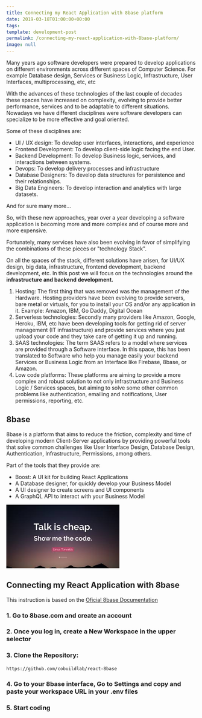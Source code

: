 ```yaml
---
title: Connecting my React Application with 8base platform
date: 2019-03-18T01:00:00+00:00
tags: 
template: development-post
permalink: /connecting-my-react-application-with-8base-platform/
image: null
---
```


Many years ago software developers were prepared to develop applications on different environments across different spaces of Computer Science. For example Database design, Services or Business Logic, Infrastructure, User Interfaces, multiprocessing, etc, etc

With the advances of these technologies of the last couple of decades these spaces have increased on complexity, evolving to provide better performance, services and to be adaptable to different situations. Nowadays we have different disciplines were software developers can specialize to be more effective and goal oriented.

Some of these disciplines are:

- UI / UX design: To develop user interfaces, interactions, and experience
- Frontend Development: To develop client-side logic facing the end User.
- Backend Development: To develop Business logic, services, and interactions between systems.
- Devops: To develop delivery processes and infrastructure
- Database Designers: To develop data structures for persistence and their relationships.
- Big Data Engineers: To develop interaction and analytics with large datasets.

And for sure many more...

So, with these new approaches, year over a year developing a software application is becoming more and more complex and of course more and more expensive. 

Fortunately, many services have also been evolving in favor of simplifying the combinations of these pieces or "technology Stack".

On all the spaces of the stack, different solutions have arisen, for UI/UX design, big data, infrastructure, frontend development, backend development, etc. In this post we will focus on the technologies around the **infrastructure and backend development.**

1) Hosting: The first thing that was removed was the management of the Hardware. Hosting providers have been evolving to provide servers, bare metal or virtuals, for you to install your OS and/or any application in it. Example: Amazon, IBM, Go Daddy, Digital Ocean
2) Serverless technologies: Secondly many providers like Amazon, Google, Heroku, IBM, etc have been developing tools for getting rid of server management (IT infrastructure) and provide services where you just upload your code and they take care of getting it up and running. 
3) SAAS technologies: The term SAAS refers to a model where services are provided through a Software interface. In this space, this has been translated to Software who help you manage easily your backend Services or Business Logic from an Interface like Firebase, 8base, or Amazon.
4) Low code platforms: These platforms are aiming to provide a more complex and robust solution to not only infrastructure and Business Logic / Services spaces, but aiming to solve some other common problems like authentication, emailing and notifications, User permissions, reporting, etc.



## 8base

8base is a platform that aims to reduce the friction, complexity and time of developing modern Client-Server applications by providing powerful tools that solve common challenges like User Interface Design, Database Design, Authentication, Infrastructure, Permissions, among others.

Part of the tools that they provide are:

- Boost: A UI kit for building React Applications
- A Database designer, for quickly develop your Business Model
- A UI designer to create screens and UI components
- A GraphQL API to interact with your Business Model

![Show me the code](./media/show-me-the-code.jpeg)

## Connecting my React Application with 8base

This instruction is based on the [Oficial 8base Documentation](https://docs.8base.com/docs/quickstart)

### 1. Go to 8base.com and create an account

### 2. Once you log in, create a New Workspace in the upper selector

### 3. Clone the Repository:

```
https://github.com/cobuildlab/react-8base
```

### 4. Go to your 8base interface, Go to Settings and copy and paste your workspace URL in your .env files

### 5. Start coding